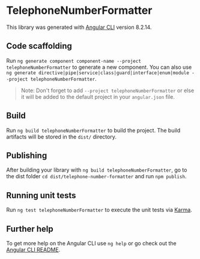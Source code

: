 # TelephoneNumberFormatter

This library was generated with [Angular CLI](https://github.com/angular/angular-cli) version 8.2.14.

## Code scaffolding

Run `ng generate component component-name --project telephoneNumberFormatter` to generate a new component. You can also use `ng generate directive|pipe|service|class|guard|interface|enum|module --project telephoneNumberFormatter`.
> Note: Don't forget to add `--project telephoneNumberFormatter` or else it will be added to the default project in your `angular.json` file. 

## Build

Run `ng build telephoneNumberFormatter` to build the project. The build artifacts will be stored in the `dist/` directory.

## Publishing

After building your library with `ng build telephoneNumberFormatter`, go to the dist folder `cd dist/telephone-number-formatter` and run `npm publish`.

## Running unit tests

Run `ng test telephoneNumberFormatter` to execute the unit tests via [Karma](https://karma-runner.github.io).

## Further help

To get more help on the Angular CLI use `ng help` or go check out the [Angular CLI README](https://github.com/angular/angular-cli/blob/master/README.md).
